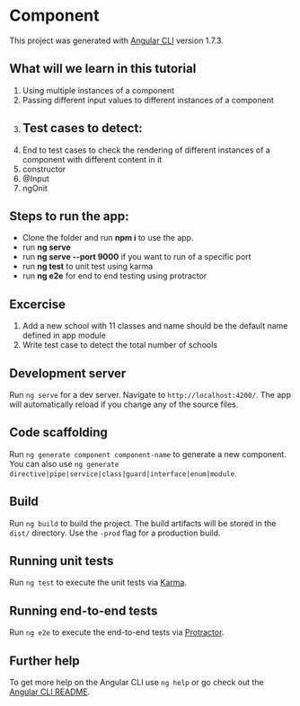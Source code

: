 # Component

This project was generated with [Angular CLI](https://github.com/angular/angular-cli) version 1.7.3.

## What will we learn in this tutorial
1) Using multiple instances of a component
2) Passing different input values to different instances of a component
3) Test cases to detect:
    - 
4) End to test cases to check the rendering of different instances of a component with different content in it
5) constructor
6) @Input
7) ngOnit

## Steps to run the app:
- Clone the folder and run <b>npm i</b> to use the app.
- run <b>ng serve</b>
- run <b>ng serve --port 9000</b> if you want to run of a specific port
- run <b>ng test</b> to unit test using karma
- run <b>ng e2e</b> for end to end testing using protractor

## Excercise
1) Add a new school with 11 classes and name should be the default name defined in app module
2) Write test case to detect the total number of schools

## Development server

Run `ng serve` for a dev server. Navigate to `http://localhost:4200/`. The app will automatically reload if you change any of the source files.

## Code scaffolding

Run `ng generate component component-name` to generate a new component. You can also use `ng generate directive|pipe|service|class|guard|interface|enum|module`.

## Build

Run `ng build` to build the project. The build artifacts will be stored in the `dist/` directory. Use the `-prod` flag for a production build.

## Running unit tests

Run `ng test` to execute the unit tests via [Karma](https://karma-runner.github.io).

## Running end-to-end tests

Run `ng e2e` to execute the end-to-end tests via [Protractor](http://www.protractortest.org/).

## Further help

To get more help on the Angular CLI use `ng help` or go check out the [Angular CLI README](https://github.com/angular/angular-cli/blob/master/README.md).

